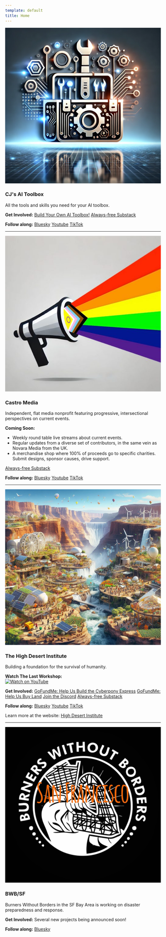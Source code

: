 ```yaml
---
template: default
title: Home
---
```


<img src="/assets/images/cjs-ai-toolbox.png" class="photo">

### CJ's AI Toolbox

All the tools and skills you need for your AI toolbox.

**Get Involved:**
<a class="btn btn-success" href="https://github.com/cjtrowbridge/RPi5-AI/">Build Your Own AI Toolbox!</a>
<a class="btn btn-substack" href="https://cjsaitoolbox.substack.com/">Always-free Substack</a>

**Follow along:**
<a class="btn btn-bluesky" href="https://bsky.app/profile/cjs-ai-toolbox.bsky.social">Bluesky</a>
<a class="btn btn-youtube" href="https://www.youtube.com/@cjs-ai-toolbox">Youtube</a>
<a class="btn btn-tiktok" href="https://www.tiktok.com/@cjs.ai.toolbox">TikTok</a>

---

<img src="/assets/images/castro.media.jpg" class="photo">

### Castro Media

Independent, flat media nonprofit featuring progressive, intersectional perspectives on current events.

**Coming Soon:**
- Weekly round table live streams about current events.
- Regular updates from a diverse set of contributors, in the same vein as Novara Media from the UK.
- A merchandise shop where 100% of proceeds go to specific charities. Submit designs, sponsor causes, drive support.

<a class="btn btn-substack" href="https://castromedia.substack.com/">Always-free Substack</a>

**Follow along:**
<a class="btn btn-bluesky" href="https://bsky.app/profile/castro.media">Bluesky</a>
<a class="btn btn-youtube" href="https://www.youtube.com/@Castro-Media">Youtube</a>
<a class="btn btn-tiktok" href="https://www.tiktok.com/@castromedia.org">TikTok</a>

---

<img src="/assets/images/hdi.jpg" class="photo">

### The High Desert Institute

Building a foundation for the survival of humanity.

**Watch The Last Workshop:**  
[![Watch on YouTube](https://img.youtube.com/vi/1Sw1WCDngTA/0.jpg)](https://www.youtube.com/watch?v=1Sw1WCDngTA?si=TFE6oZn_BeBMvQ1Y)

**Get Involved:**
<a href="https://www.gofundme.com/f/cyberpony-express-free-and-offgrid-communications" class="btn btn-gofundme"><i class="fa-solid fa-hand-holding-dollar"></i> GoFundMe: Help Us Build the Cyberpony Express</a>
<a href="https://www.gofundme.com/f/build-a-foundation-for-the-survival-of-humanity" class="btn btn-gofundme"><i class="fa-solid fa-hand-holding-dollar"></i> GoFundMe: Help Us Buy Land</a>
<a class="btn btn-success" href="https://discord.gg/AB3ERaaA4c"><i class="fa-brands fa-discord"></i> Join the Discord</a>
<a class="btn btn-substack" href="https://highdesertinstitute.substack.com/">Always-free Substack</a>

**Follow along:**
<a class="btn btn-bluesky" href="https://bsky.app/profile/highdesertinstitute.org">Bluesky</a>
<a class="btn btn-youtube" href="https://www.youtube.com/@HighDesertInstitute">Youtube</a>
<a class="btn btn-tiktok" href="https://www.tiktok.com/@hdi.ngo">TikTok</a>

Learn more at the website: <a href="https://highdesertinstitute.org" class="btn btn-primary">High Desert Institute</a>

---

<img src="/assets/images/bwbsf.jpg" class="photo">

### BWB/SF

Burners Without Borders in the SF Bay Area is working on disaster preparedness and response.

**Get Involved:**
Several new projects being announced soon!

**Follow along:**
<a class="btn btn-bluesky" href="https://bsky.app/profile/bwbsf.org">Bluesky</a>
